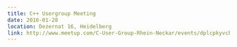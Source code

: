 ```yaml
---
title: C++ Usergroup Meeting
date: 2016-01-28
location: Dezernat 16, Heidelberg
link: http://www.meetup.com/C-User-Group-Rhein-Neckar/events/dplcpkyvcblc/
---
```

